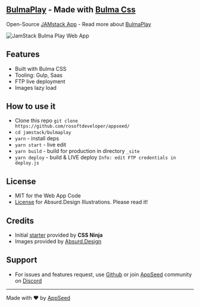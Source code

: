 ## [BulmaPlay](https://bulma-css-bulmaplay.appseed.us) - Made with [Bulma Css](https://bulma.io)
Open-Source [JAMstack App](https://appseed.us/apps/static/panini/bulmaplay) - Read more about [BulmaPlay](https://blog.appseed.us/bulmaplay-jamstack-app-built-with-bulma-css/) 

![JamStack Bulma Play Web App](https://static.appseed.us/misc/jamstack-bulma-css-bulmaplay-absurd.jpg)

## Features
- Built with Bulma CSS
- Tooling: Gulp, Saas
- FTP live deployment
- Images lazy load

## How to use it
- Clone this repo `git clone https://github.com/rosoftdeveloper/appseed/`
- `cd jamstack/bulmaplay`
- `yarn` - install deps
- `yarn start` - live edit
- `yarn build` - build for production in directory `_site`
- `yarn deploy` - build & LIVE deploy `Info: edit FTP credentials in deploy.js `

## License
- MIT for the Web App Code
- [License](https://github.com/rosoftdeveloper/appseed/tree/master/jamstack/bulmaplay/src/images/absurd/LICENSE.md) for Absurd.Design Illustrations. Please read it!   

## Credits
- Initial [starter](https://github.com/cssninjaStudio/fresh) provided by **CSS Ninja**
- Images provided by [Absurd.Design](https://absurd.design)

## Support
- For issues and features request, use [Github](https://github.com/app-generator/bulmaplay/issues/new) or join [AppSeed](https://appseed.us?ref=github-bulmaplay) community on [Discord](https://discord.gg/fZC6hup)   

---
Made with ♥ by [AppSeed](https://appseed.us?ref=github)
